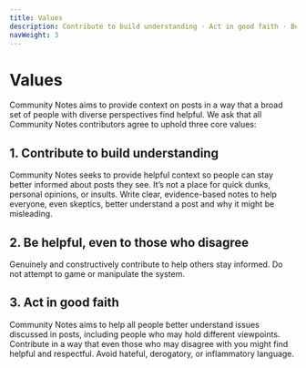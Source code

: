 ```yaml
---
title: Values
description: Contribute to build understanding · Act in good faith · Be helpful, even to those who disagree
navWeight: 3
---
```

# Values

Community Notes aims to provide context on posts in a way that a broad set of people with diverse perspectives find helpful. We ask that all Community Notes contributors agree to uphold three core values:

## 1. Contribute to build understanding

Community Notes seeks to provide helpful context so people can stay better informed about posts they see. It’s not a place for quick dunks, personal opinions, or insults. Write clear, evidence-based notes to help everyone, even skeptics, better understand a post and why it might be misleading.

## 2. Be helpful, even to those who disagree

Genuinely and constructively contribute to help others stay informed. Do not attempt to game or manipulate the system.

## 3. Act in good faith

Community Notes aims to help all people better understand issues discussed in posts, including people who may hold different viewpoints. Contribute in a way that even those who may disagree with you might find helpful and respectful. Avoid hateful, derogatory, or inflammatory language.
